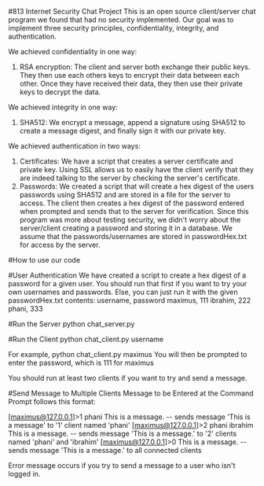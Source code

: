#813 Internet Security Chat Project
This is an open source client/server chat program we found that had no security implemented.
Our goal was to implement three security principles, confidentiality, integrity, and authentication.

We achieved confidentiality in one way:
1.  RSA encryption:  The client and server both exchange their public keys.  They then use each others keys to encrypt their data between each other.  Once they have received their data, they then use their private keys to decrypt the data.  

We achieved integrity in one way:
1.  SHA512:  We encrypt a message, append a signature using SHA512 to create a message digest, and finally sign it with our private key.  

We achieved authentication in two ways:  
1.  Certificates: We have a script that creates a server certificate and private key.  Using SSL allows us to easily have the client verify that they are indeed talking to the server by checking the server's certificate. 
2.  Passwords: We created a script that will create a hex digest of the users passwords using SHA512 and are stored in a file for the server to access.  The client then creates a hex digest of the password entered when prompted and sends that to the server for verification.  Since this program was more about testing security, we didn't worry about the server/client creating a password and storing it in a database.  We assume that the passwords/usernames are stored in passwordHex.txt for access by the server. 

#How to use our code

#User Authentication
We have created a script to create a hex digest of a password for a given user.
You should run that first if you want to try your own usernames and passwords.
Else, you can just run it with the given passwordHex.txt contents:
username, password
maximus, 111
ibrahim, 222
phani, 333

#Run the Server
python chat_server.py 

#Run the Client
python chat_client.py username

For example, python chat_client.py maximus
You will then be prompted to enter the password, which is 111 for maximus

You should run at least two clients if you want to try and send a message.

#Send Message to Multiple Clients
Message to be Entered at the Command Prompt follows this format:

[maximus@127.0.0.1]>1 phani This is a message. 
	-- sends message 'This is a message' to '1' client named 'phani'
[maximus@127.0.0.1]>2 phani ibrahim This is a message. 
	-- sends message 'This is a message.' to '2' clients named 'phani' and 'ibrahim'
[maximus@127.0.0.1]>0 This is a message. 
	-- sends message 'This is a message.' to all connected clients

Error message occurs if you try to send a message to a user who isn't logged in.
